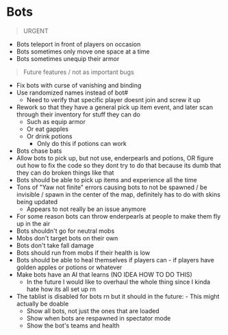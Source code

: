 # Bots

> URGENT

- Bots teleport in front of players on occasion
- Bots sometimes only move one space at a time
- Bots sometimes unequip their armor

> Future features / not as important bugs

- Fix bots with curse of vanishing and binding
- Use randomized names instead of bot#
  - Need to verify that specific player doesnt join and screw it up
- Rework so that they have a general pick up item event, and later scan through their inventory for stuff they can do
  - Such as equip armor
  - Or eat gapples
  - Or drink potions
    - Only do this if potions can work
- Bots chase bats
- Allow bots to pick up, but not use, enderpearls and potions, OR figure out how to fix the code so they dont try to do that because its dumb that they can do broken things like that
- Bots should be able to pick up items and experience all the time
- Tons of "Yaw not finite" errors causing bots to not be spawned / be invisible / spawn in the center of the map, definitely has to do with skins being updated
  - Appears to not really be an issue anymore
- For some reason bots can throw enderpearls at people to make them fly up in the air
- Bots shouldn't go for neutral mobs
- Mobs don't target bots on their own
- Bots don't take fall damage
- Bots should run from mobs if their health is low
- Bots should be able to heal themselves if players can - if players have golden apples or potions or whatever
- Make bots have an AI that learns (NO IDEA HOW TO DO THIS)
  - In the future I would like to overhaul the whole thing since I kinda hate how its all set up rn
- The tablist is disabled for bots rn but it should in the future: - This might actually be doable
  - Show all bots, not just the ones that are loaded
  - Show when bots are respawned in spectator mode
  - Show the bot's teams and health
